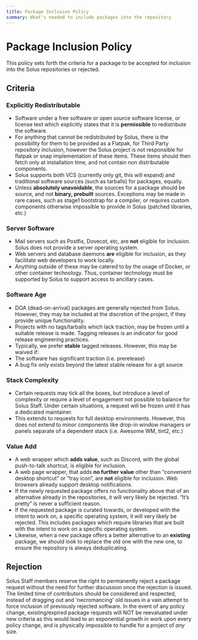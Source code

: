 ```yaml
---
title: Package Inclusion Policy
summary: What's needed to include packages into the repository
---
```


# Package Inclusion Policy

This policy sets forth the criteria for a package to be accepted for inclusion into the Solus repositories or rejected.

## Criteria

### Explicitly Redistributable

- Software under a free software or open source software license, or license text which explicitly states that it is **permissible** to redistribute the software.
- For anything that cannot be redistributed by Solus, there is the possibility for them to be provided as a Flatpak, for Third Party repository inclusion, however the Solus project is not responsible for flatpak or snap implementation of these items. These items should then fetch only at installation time, and not contain non distributable components.
- Solus supports both VCS (currently only git, this will expand) and traditional software sources (such as tarballs) for packages, equally.
- Unless **absolutely unavoidable**, the sources for a package should be source, and not **binary, prebuilt** sources. Exceptions may be made in rare cases, such as stage1 bootstrap for a compiler, or requires custom components otherwise impossible to provide in Solus (patched libraries, etc.)

### Server Software

- Mail servers such as Postfix, Dovecot, etc, are **not** eligible for inclusion. Solus does not provide a server operating system.
- Web servers and database daemons **are** eligible for inclusion, as they facilitate web developers to work locally.
- Anything outside of these may be catered to by the usage of Docker, or other container technology. Thus, container technology must be supported by Solus to support access to ancillary cases.

### Software Age

- DOA (dead-on-arrival) packages are generally rejected from Solus. However, they may be included at the discretion of the project, if they provide unique functionality.
- Projects with no tags/tarballs which lack traction, may be frozen until a suitable release is made. Tagging releases is an indicator for good release engineering practices.
- Typically, we prefer **stable** tagged releases. However, this may be waived if:
- The software has significant traction (i.e. prerelease)
- A bug fix only exists beyond the latest stable release for a git source

### Stack Complexity

- Certain requests may tick all the boxes, but introduce a level of complexity or require a level of engagement not possible to balance for Solus Staff. Under certain situations, a request will be frozen until it has a dedicated maintainer.
- This extends to requests for full desktop environments. However, this does not extend to minor components like drop-in window managers or panels separate of a dependent stack (i.e. Awesome WM, tint2, etc.)

### Value Add

- A web wrapper which **adds value**, such as Discord, with the global push-to-talk shortcut, is eligible for inclusion.
- A web page wrapper, that adds **no further value** other than “convenient desktop shortcut” or “tray icon”, are **not** eligible for inclusion. Web browsers already support desktop notifications.
- If the newly requested package offers no functionality above that of an alternative already in the repositories, it will very likely be rejected. “It’s pretty” is never a sufficient reason.
- If the requested package is curated towards, or developed with the intent to work on, a specific operating system, it will very likely be rejected. This includes packages which require libraries that are built with the intent to work on a specific operating system.
- Likewise, when a new package offers a better alternative to an **existing** package, we should look to replace the old one with the new one, to ensure the repository is always deduplicating.

## Rejection

Solus Staff members reserve the right to permanently reject a package request without the need for further discussion once the rejection is issued. The limited time of contributors should be considered and respected, instead of dragging out and 'necromancing' old issues in a vain attempt to force inclusion of previously rejected software. In the event of any policy change, existing/expired package requests will NOT be reevaluated under new criteria as this would lead to an exponential growth in work upon every policy change, and is physically impossible to handle for a project of _any_ size.
